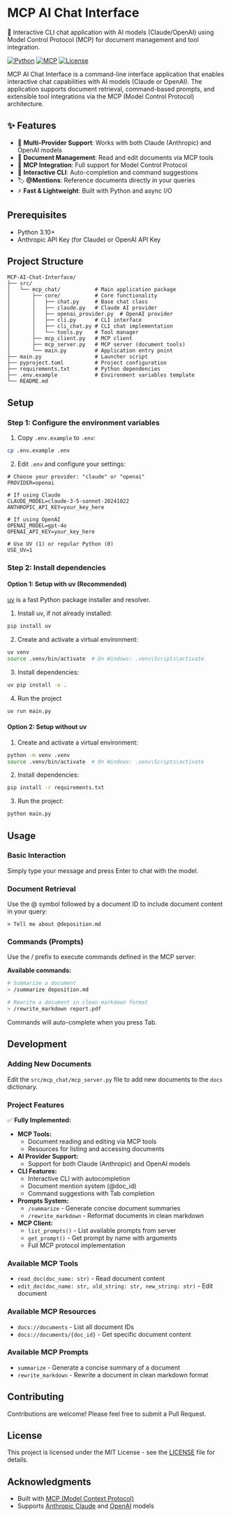 # MCP AI Chat Interface

🤖 Interactive CLI chat application with AI models (Claude/OpenAI) using Model Control Protocol (MCP) for document management and tool integration.

[![Python](https://img.shields.io/badge/Python-3.10%2B-blue.svg)](https://www.python.org/)
[![MCP](https://img.shields.io/badge/MCP-1.8.0-green.svg)](https://github.com/modelcontextprotocol)
[![License](https://img.shields.io/badge/License-MIT-yellow.svg)](LICENSE)

MCP AI Chat Interface is a command-line interface application that enables interactive chat capabilities with AI models (Claude or OpenAI). The application supports document retrieval, command-based prompts, and extensible tool integrations via the MCP (Model Control Protocol) architecture.

## ✨ Features

- 🤖 **Multi-Provider Support**: Works with both Claude (Anthropic) and OpenAI models
- 📄 **Document Management**: Read and edit documents via MCP tools
- 🔧 **MCP Integration**: Full support for Model Control Protocol
- 💬 **Interactive CLI**: Auto-completion and command suggestions
- 🏷️ **@Mentions**: Reference documents directly in your queries
- ⚡ **Fast & Lightweight**: Built with Python and async I/O

## Prerequisites

- Python 3.10+
- Anthropic API Key (for Claude) or OpenAI API Key

## Project Structure

```
MCP-AI-Chat-Interface/
├── src/
│   └── mcp_chat/           # Main application package
│       ├── core/           # Core functionality
│       │   ├── chat.py     # Base chat class
│       │   ├── claude.py   # Claude AI provider
│       │   ├── openai_provider.py  # OpenAI provider
│       │   ├── cli.py      # CLI interface
│       │   ├── cli_chat.py # CLI chat implementation
│       │   └── tools.py    # Tool manager
│       ├── mcp_client.py   # MCP client
│       ├── mcp_server.py   # MCP server (document tools)
│       └── main.py         # Application entry point
├── main.py                 # Launcher script
├── pyproject.toml          # Project configuration
├── requirements.txt        # Python dependencies
├── .env.example            # Environment variables template
└── README.md
```

## Setup

### Step 1: Configure the environment variables

1. Copy `.env.example` to `.env`:

```bash
cp .env.example .env
```

2. Edit `.env` and configure your settings:

```env
# Choose your provider: "claude" or "openai"
PROVIDER=openai

# If using Claude
CLAUDE_MODEL=claude-3-5-sonnet-20241022
ANTHROPIC_API_KEY=your_key_here

# If using OpenAI
OPENAI_MODEL=gpt-4o
OPENAI_API_KEY=your_key_here

# Use UV (1) or regular Python (0)
USE_UV=1
```

### Step 2: Install dependencies

#### Option 1: Setup with uv (Recommended)

[uv](https://github.com/astral-sh/uv) is a fast Python package installer and resolver.

1. Install uv, if not already installed:

```bash
pip install uv
```

2. Create and activate a virtual environment:

```bash
uv venv
source .venv/bin/activate  # On Windows: .venv\Scripts\activate
```

3. Install dependencies:

```bash
uv pip install -e .
```

4. Run the project

```bash
uv run main.py
```

#### Option 2: Setup without uv

1. Create and activate a virtual environment:

```bash
python -m venv .venv
source .venv/bin/activate  # On Windows: .venv\Scripts\activate
```

2. Install dependencies:

```bash
pip install -r requirements.txt
```

3. Run the project:

```bash
python main.py
```

## Usage

### Basic Interaction

Simply type your message and press Enter to chat with the model.

### Document Retrieval

Use the @ symbol followed by a document ID to include document content in your query:

```
> Tell me about @deposition.md
```

### Commands (Prompts)

Use the / prefix to execute commands defined in the MCP server:

**Available commands:**
```bash
# Summarize a document
> /summarize deposition.md

# Rewrite a document in clean markdown format
> /rewrite_markdown report.pdf
```

Commands will auto-complete when you press Tab.

## Development

### Adding New Documents

Edit the `src/mcp_chat/mcp_server.py` file to add new documents to the `docs` dictionary.

### Project Features

✅ **Fully Implemented:**
- **MCP Tools:**
  - Document reading and editing via MCP tools
  - Resources for listing and accessing documents
- **AI Provider Support:**
  - Support for both Claude (Anthropic) and OpenAI models
- **CLI Features:**
  - Interactive CLI with autocompletion
  - Document mention system (@doc_id)
  - Command suggestions with Tab completion
- **Prompts System:**
  - `/summarize` - Generate concise document summaries
  - `/rewrite_markdown` - Reformat documents in clean markdown
- **MCP Client:**
  - `list_prompts()` - List available prompts from server
  - `get_prompt()` - Get prompt by name with arguments
  - Full MCP protocol implementation

### Available MCP Tools

- `read_doc(doc_name: str)` - Read document content
- `edit_doc(doc_name: str, old_string: str, new_string: str)` - Edit document

### Available MCP Resources

- `docs://documents` - List all document IDs
- `docs://documents/{doc_id}` - Get specific document content

### Available MCP Prompts

- `summarize` - Generate a concise summary of a document
- `rewrite_markdown` - Rewrite a document in clean markdown format

## Contributing

Contributions are welcome! Please feel free to submit a Pull Request.

## License

This project is licensed under the MIT License - see the [LICENSE](LICENSE) file for details.

## Acknowledgments

- Built with [MCP (Model Context Protocol)](https://github.com/modelcontextprotocol)
- Supports [Anthropic Claude](https://www.anthropic.com/) and [OpenAI](https://openai.com/) models
